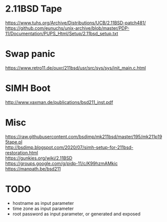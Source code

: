 2.11BSD Tape
============

https://www.tuhs.org/Archive/Distributions/UCB/2.11BSD-patch481/  
https://github.com/eunuchs/unix-archive/blob/master/PDP-11/Documentation/PUPS_Html/Setup/2.11bsd_setup.txt  

Swap panic
==========

https://www.retro11.de/ouxr/211bsd/usr/src/sys/sys/init_main.c.html  

SIMH Boot
=========

http://www.vaxman.de/publications/bsd211_inst.pdf  

Misc
====
https://raw.githubusercontent.com/bsdimp/mk211bsd/master/195/mk211p195tape.pl  
http://bsdimp.blogspot.com/2020/07/simh-setup-for-211bsd-restoration.html  
https://gunkies.org/wiki/2.11BSD  
https://groups.google.com/g/pidp-11/c/K99hzmAMkic  
https://manpath.be/bsd211  

TODO
====

- hostname as input parameter
- time zone as input parameter
- root password as input parameter, or generated and exposed
